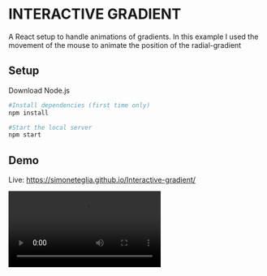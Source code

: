# INTERACTIVE GRADIENT

A React setup to handle animations of gradients. In this example I used the movement of the mouse to animate the position of the radial-gradient

## Setup

Download Node.js

```bash
#Install dependencies (first time only)
npm install

#Start the local server
npm start

```

## Demo

Live: https://simoneteglia.github.io/Interactive-gradient/

![Demo](demo-gif.webm)

